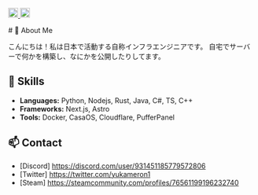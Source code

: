 <p align="left">
  <a href="https://github.com/hage-momizi">
    <img height="20" src="https://komarev.com/ghpvc/?username=hage-momizi" />
  </a>
  <a href="https://github.com/hage-momizi">
    <img height="20" src="https://img.shields.io/github/followers/hage-momizi?label=follow&logo=github&style=flat" />
  </a>
</p>
# 🌟 About Me

こんにちは！私は日本で活動する自称インフラエンジニアです。
自宅でサーバーで何かを構築し、なにかを公開したりしてます。

## 🔧 Skills
- **Languages:** Python, Nodejs, Rust, Java, C#, TS, C++
- **Frameworks:** Next.js, Astro
- **Tools:** Docker, CasaOS, Cloudflare, PufferPanel

## 📫 Contact
- [Discord] <https://discord.com/user/931451185779572806> 
- [Twitter] <https://twitter.com/yukameron1> 
- [Steam] <https://steamcommunity.com/profiles/76561199196232740>
